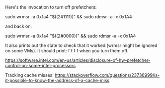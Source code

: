 Here's the invocation to turn off prefetchers:

sudo wrmsr -a 0x1a4 "$((2#1111))" && sudo rdmsr -a -x 0x1A4

and back on:

sudo wrmsr -a 0x1a4 "$((2#0000))" && sudo rdmsr -a -x 0x1A4

It also prints out the state to check that it worked (wrmsr might be ignored on some VMs). It should print:
f
f
f
f
when you turn them off.

https://software.intel.com/en-us/articles/disclosure-of-hw-prefetcher-control-on-some-intel-processors

Tracking cache misses:
https://stackoverflow.com/questions/23736999/is-it-possible-to-know-the-address-of-a-cache-miss
